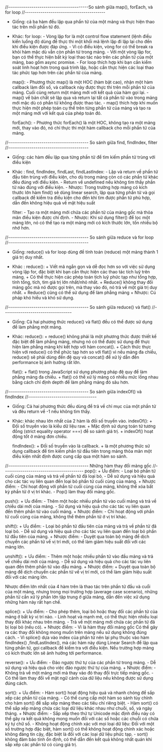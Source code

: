 //-----------------------------------------So sánh giữa map(), forEach, và for loop //-----------------------------------------

+ Giống: cả ba hàm đều lặp qua phần tử của một mảng và thực hiện thao tác trên mỗi phần tử đó.

+ Khác: 
    for loop: 
        - Vòng lặp for là một control flow statement (lệnh điều kiển luồng đi) dùng để thực thi một khối mã lệnh lặp đi lặp lại cho đến khi điều kiện được đáp ứng.
        - Vì có điều kiện, vòng for có thể break ra khỏi hàm mặc dù vẫn còn phần tử trong mảng. 
        - Với một vòng lặp for, bạn có thể thực hiện bất kỳ loại thao tác nào trên các phần tử của một mảng, bao gồm async promise.
        - For loop thích hợp khi bạn cần kiểm soát linh hoạt hơn trong quá trình lặp, hoặc cần thực hiện các loại thao tác phức tạp hơn trên các phần tử của mảng.

    map(): 
        - Phương thức map() là một HOC (hàm bật cao), nhận một hàm callback làm đối số, và callback này được thực thi trên mỗi phần tử của mảng. Cuối cùng return một mảng mới với kết quả của hàm gọi lại.
        - map() về bản chất sẽ lặp qua và return lại tất cả phần tử vào trong mảng mới mặc dù có phần tử không được thao tác.
        - map() thích hợp khi muốn thực hiện một phép toán cụ thể trên từng phần tử của mảng và tạo ra một mảng mới với kết quả của phép toán đó.

    forEach():
        - Phương thức forEach() là một HOC, không tạo ra một mảng mới, thay vào đó, nó chỉ thực thi một hàm callback cho mỗi phần tử của mảng.


//----------------------------------------- So sánh giữa find, findIndex, filter //-----------------------------------------

+ Giống: các hàm đều lặp qua từng phần tử để tìm kiếm phần tử trùng với điều kiện

+ Khác : 
    find, findIndex, findLast, findLastIndex:
        - Lặp và return về phần tử đầu tiên trùng với điều kiện, cho dù trong mảng còn có các phần tử khác đều đúng với điều kiện.
        - Return về undefined nếu không tìm thấy phần tử nào đúng với điều kiện.
        - Nhược: Trong trường hợp mảng có kích thước lớn hàm find() sẽ dùng linear search, lặp qua từng phần tử và gọi callback để kiểm tra điều kiện cho đến khi tìm được phần tử phù hợp, dẫn đến không hiệu quả về mặt hiệu suất

    filter: 
        - Tạo ra một mảng mới chứa các phần tử của mảng gốc mà thỏa mãn điều kiện được chỉ định.
        - Nhược: Khi sử dụng filter() để lọc một mảng lớn, nó có thể tạo ra một mảng mới có kích thước lớn, tốn nhiều bộ nhớ hơn.

//----------------------------------------- So sánh giữa reduce và for loop //-----------------------------------------

+ Giống: reduce() và for loop dùng để tính toán (reduce) một mảng thành 1 giá trị duy nhất.

+ Khác : 
     reduce(): 
        + Viết mã ngắn gọn và dễ đọc hơn so với việc sử dụng vòng lặp for, đặc biệt khi bạn cần thực hiện các thao tác tích luỹ trên mảng.
        + Có thể thực hiện các phép toán tích luỹ phức tạp như tổng hợp, tính tổng, tích, tìm giá trị lớn nhất/nhỏ nhất.
        + Reduce() không thay đổi mảng gốc mà nó được gọi trên, mà thay vào đó, nó trả về một giá trị duy nhất.
        + Reduce() cũng có thể sử dụng để làm phẳng mảng
        + Nhược: Cú pháp khó hiểu và khó sử dụng.

//----------------------------------------- So sánh giữa reduce() và flat() //-----------------------------------

+ Giống: Cả hai phương thức reduce() và flat() đều có thể được sử dụng để làm phẳng một mảng.

+ Khác: 
    reduce():
        +  reduce() không phải là một phương thức được thiết kế đặc biệt để làm phẳng mảng, nhưng nó có thể được sử dụng để thực hiện làm phẳng mảng khi kết hợp với hàm concat().
        + Cách thức thực hiện với reduce() có thể phức tạp hơn so với flat() vì nếu mảng đa chiều, reduce() sẽ phải dùng đến đệ quy và concat() để xử lý dẫn đến performance bị ảnh hướng rất lớn.

    flat():
        + flat() trong JavaScript sử dụng phương pháp đệ quy để làm phẳng mảng đa chiều.
        + flat() có thể xử lý mảng có nhiều mức lồng nhau bằng cách chỉ định depth để làm phẳng mảng đó sâu hơn.
        
//----------------------------------------- So sánh giữa indexOf() và findIndex //-----------------------------------
+ Giống: Cả hai phương thức đều dùng để trả về chỉ mục của một phần tử và đêu return về -1 nếu không tìm thấy.

+ Khác: khác nhau lớn nhất của 2 hàm là đối số truyền vào.
    indexOf():
        + Đối số truyền vào là kiểu dữ liệu raw.
        + Mặc định sử dụng toán tử tương đồng (strict equality operator ===) để so sánh giá trị.
        + indexOf() hoạt động tốt ở mảng đơn chiều.
    
    findIndex():
        + Đối số truyền vào là callback.
        + là một phương thức sử dụng callback để tìm kiếm phần tử đầu tiên trong mảng thỏa mãn một điều kiện nhất định được cung cấp qua một hàm so sánh.

//----------------------------------------- Những hàm thay đổi mảng gốc //-----------------------------------------
pop():
    + Ưu điểm:
        - Loại bỏ phần tử cuối cùng của mảng và trả về phần tử đã loại bỏ.
        - Dễ sử dụng và hiệu quả cho các tác vụ liên quan đến loại bỏ phần tử cuối cùng của mảng. 
    + Nhược điểm:
        - Chỉ hoạt động với phần tử cuối cùng của mảng, không thể xóa bất kỳ phần tử ở vị trí khác.
        - Pop() làm thay đổi mảng gốc.

push():
    + Ưu điểm:
        - Thêm một hoặc nhiều phần tử vào cuối mảng và trả về chiều dài mới của mảng.
        - Sử dụng và hiệu quả cho các tác vụ liên quan đến thêm phần tử vào cuối mảng.
    + Nhược điểm:
        - Chỉ hoạt động với phần tử cuối cùng của mảng, không thể thêm phần tử ở vị trí khác.

shift():
    + Ưu điểm:
        - Loại bỏ phần tử đầu tiên của mảng và trả về phần tử đã loại bỏ.
        - Dễ sử dụng và hiệu quả cho các tác vụ liên quan đến loại bỏ phần tử đầu tiên của mảng.
    + Nhược điểm:
        - Duyệt qua toàn bộ mảng để dịch chuyển các phần tử về vị trí mới, có thể làm giảm hiệu suất đối với các mảng lớn.

unshift():
    + Ưu điểm:
        - Thêm một hoặc nhiều phần tử vào đầu mảng và trả về chiều dài mới của mảng.
        - Dễ sử dụng và hiệu quả cho các tác vụ liên quan đến thêm phần tử vào đầu mảng.
    + Nhược điểm:
    + Duyệt qua toàn bộ mảng để dịch chuyển các phần tử về vị trí mới, có thể làm giảm hiệu suất đối với các mảng lớn.

Nhược điểm lớn nhất của 4 hàm trên là thao tác trên phần tử đầu và cuổi của một mảng, nhưng trong mọi trường hợp (average case scenario), những phần tử cần xử lý phần lớn tập trung ở giữa mảng, dẫn đến việc xử dụng những hàm này rất hạn chế.

splice():
    + Ưu điểm:
        - Cho phép thêm, loại bỏ hoặc thay đổi các phần tử của mảng ở bất kỳ vị trí nào.
        - Linh hoạt và mạnh mẽ, có thể thực hiện nhiều loại thay đổi khác nhau trên mảng.
        - Trả về một mảng mới chứa các phần tử đã bị loại bỏ (nếu có).
    + Nhược điểm:
        - Vì là hàm thay đổi mảng gốc Có thể gây ra các thay đổi không mong muốn trên mảng nếu sử dụng không đúng cách.
        - Vì splice() dựa vào index của phần tử nên lại phụ thuộc vào hàm findIndex() ,findLastIndex(), mà các hàm này dùng Linear Search để lặp qua từng phần tử, gọi callback để kiểm tra với điều kiện. Nếu trường hợp mảng có kích thước lớn sẽ ảnh hưởng tới performance.


reverse():
    + Ưu điểm:
        - Đảo ngược thứ tự của các phần tử trong mảng.
        - Dễ sử dụng và hiệu quả cho việc đảo ngược thứ tự của mảng.
    + Nhược điểm:
        - Không trả về một mảng mới mà thay vào đó thay đổi trực tiếp mảng gốc.
        - Có thể làm thay đổi về mặt ngữ cảnh của dữ liệu nếu không được sử dụng đúng cách.

sort(): 
    + Ưu điểm: 
        - Hàm sort() hoạt động hiệu quả và nhanh chóng để sắp xếp các phần tử của mảng.
        - Có thể cung cấp một hàm so sánh tùy chỉnh cho hàm sort() để sắp xếp mảng theo các tiêu chí riêng biệt.
        - Hàm sort() có thể sắp xếp mảng chứa các loại dữ liệu khác nhau như chuỗi, số, và ngày tháng.
    + Nhược điểm:
        - Sắp xếp theo thứ tự Unicode mặc định điều này có thể gây ra kết quả không mong muốn đối với các số hoặc các chuỗi có chứa ký tự chữ số.
        - Không hoạt động chính xác với mọi loại dữ liệu: Đối với một số trường hợp đặc biệt, hàm sort() có thể không hoạt động chính xác hoặc không đáng tin cậy, đặc biệt là đối với các loại dữ liệu phức tạp.
        - sort() không đảm bảo tính ổn định, có thể dẫn đến kết quả không nhất quán khi sắp xếp các phần tử có cùng giá trị.


